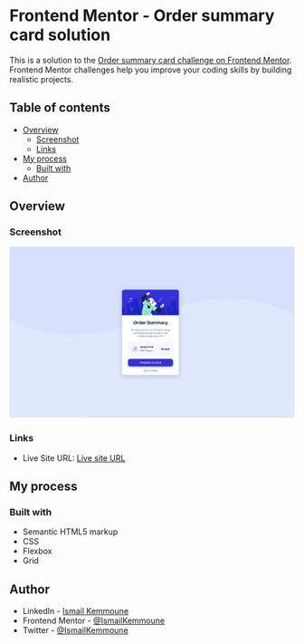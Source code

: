 # Frontend Mentor - Order summary card solution

This is a solution to the [Order summary card challenge on Frontend Mentor](https://www.frontendmentor.io/challenges/order-summary-component-QlPmajDUj). Frontend Mentor challenges help you improve your coding skills by building realistic projects.

## Table of contents

- [Overview](#overview)
  - [Screenshot](#screenshot)
  - [Links](#links)
- [My process](#my-process)
  - [Built with](#built-with)
- [Author](#author)

## Overview

### Screenshot

![](./images/screenshot.png)

### Links

- Live Site URL: [Live site URL](https://order-summary-component-iota-lilac.vercel.app/)

## My process

### Built with

- Semantic HTML5 markup
- CSS
- Flexbox
- Grid

## Author

- LinkedIn - [Ismail Kemmoune](https://www.linkedin.com/in/ismail-kemmoune/)
- Frontend Mentor - [@IsmailKemmoune](https://www.frontendmentor.io/profile/IsmailKemmoune)
- Twitter - [@IsmailKemmoune](https://twitter.com/IsmailKemmoune)
